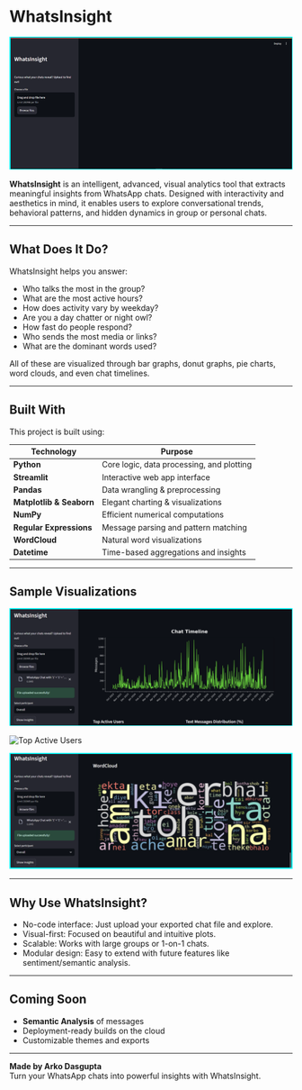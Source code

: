 # WhatsInsight

![WhatsInsight Banner](images/banner.png)

**WhatsInsight** is an intelligent, advanced, visual analytics tool that extracts meaningful insights from WhatsApp chats. Designed with interactivity and aesthetics in mind, it enables users to explore conversational trends, behavioral patterns, and hidden dynamics in group or personal chats.

---

## What Does It Do?

WhatsInsight helps you answer:

- Who talks the most in the group?
- What are the most active hours?
- How does activity vary by weekday?
- Are you a day chatter or night owl?
- How fast do people respond?
- Who sends the most media or links?
- What are the dominant words used?

All of these are visualized through bar graphs, donut graphs, pie charts, word clouds, and even chat timelines.

---

## Built With

This project is built using:

| Technology               | Purpose                                   |
| ------------------------ | ----------------------------------------- |
| **Python**               | Core logic, data processing, and plotting |
| **Streamlit**            | Interactive web app interface             |
| **Pandas**               | Data wrangling & preprocessing            |
| **Matplotlib & Seaborn** | Elegant charting & visualizations         |
| **NumPy**                | Efficient numerical computations          |
| **Regular Expressions**  | Message parsing and pattern matching      |
| **WordCloud**            | Natural word visualizations               |
| **Datetime**             | Time-based aggregations and insights      |

---

## Sample Visualizations

![Chat Timeline](images/timeline.png)

![Top Active Users](images/topactive.png)

![Word Cloud](images/wordcloud.png)

---

## Why Use WhatsInsight?

- No-code interface: Just upload your exported chat file and explore.
- Visual-first: Focused on beautiful and intuitive plots.
- Scalable: Works with large groups or 1-on-1 chats.
- Modular design: Easy to extend with future features like sentiment/semantic analysis.

---

## Coming Soon

- **Semantic Analysis** of messages
- Deployment-ready builds on the cloud
- Customizable themes and exports

---

**Made by Arko Dasgupta**  
Turn your WhatsApp chats into powerful insights with WhatsInsight.
